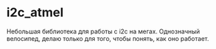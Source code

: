 # i2c_atmel
Небольшая библиотека для работы с i2c на мегах. Однозначный велосипед, делаю только для того, чтобы понять, как оно работает.
